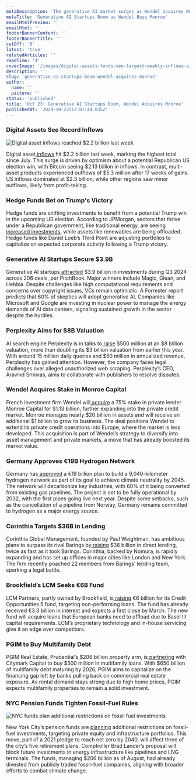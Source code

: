 ```yaml
---
metaDescription: 'The generative AI market surges as Wendel acquires Monroe. Explore the latest in AI innovation and private equity.'
metaTitle: 'Generative AI Startups Boom as Wendel Buys Monroe'
emailHtmlPreview: ''
emailHtml: ''
footerBannerContent: ''
footerBannerTitle: ''
cutOff: '6'
latest: 'true'
relatedArticles: ''
readTime: '4'
coverImage: '/images/digital-assets-funds-see-largest-weekly-inflows-since-july-AyND.webp'
description: ''
slug: 'generative-ai-startups-boom-wendel-acquires-monroe'
author:
  name: ''
  picture: ''
status: 'published'
title: 'Oct 23: Generative AI Startups Boom, Wendel Acquires Monroe'
publishedAt: '2024-10-23T12:07:44.035Z'
---
```


### Digital Assets See Record Inflows

![Digital asset inflows reached $2.2 billion last week](/images/digital-assets-funds-see-largest-weekly-inflows-since-july-AxND.webp)

Digital asset[ inflows](https://www.hedgeweek.com/digital-assets-funds-see-largest-weekly-inflows-since-july/) hit $2.2 billion last week, marking the highest total since July. This surge is driven by optimism about a potential Republican US election win, with Bitcoin seeing $2.13 billion in inflows. In contrast, multi-asset products experienced outflows of $5.3 million after 17 weeks of gains. US inflows dominated at $2.3 billion, while other regions saw minor outflows, likely from profit-taking.

### Hedge Funds Bet on Trump's Victory

Hedge funds are shifting investments to benefit from a potential Trump win in the upcoming US election. According to JPMorgan, sectors that thrive under a Republican government, like traditional energy, are seeing[ increased investments](https://www.hedgeweek.com/jpmorgan-sees-surge-in-hedge-fund-trump-trades/), while assets like renewables are being offloaded. Hedge funds like Daniel Loeb’s Third Point are adjusting portfolios to capitalize on expected corporate activity following a Trump victory.

### Generative AI Startups Secure $3.9B

Generative AI startups[ attracted](https://techcrunch.com/2024/10/20/investments-in-generative-ai-startups-topped-3-9b-in-q3-2024/) $3.9 billion in investments during Q3 2024 across 206 deals, per PitchBook. Major winners include Magic, Glean, and Hebbia. Despite challenges like high computational requirements and concerns over copyright issues, VCs remain optimistic. A Forrester report predicts that 60% of skeptics will adopt generative AI. Companies like Microsoft and Google are investing in nuclear power to manage the energy demands of AI data centers, signaling sustained growth in the sector despite the hurdles.

### Perplexity Aims for $8B Valuation

AI search engine Perplexity is in talks to[ raise](https://techcrunch.com/2024/10/20/perplexity-is-reportedly-looking-to-fundraise-at-an-8b-valuation/) $500 million at an $8 billion valuation, more than doubling its $3 billion valuation from earlier this year. With around 15 million daily queries and $50 million in annualized revenue, Perplexity has gained attention. However, the company faces legal challenges over alleged unauthorized web scraping. Perplexity’s CEO, Aravind Srinivas, aims to collaborate with publishers to resolve disputes.

### Wendel Acquires Stake in Monroe Capital

French investment firm Wendel will[ acquire](https://www.bloomberg.com/news/articles/2024-10-22/private-credit-manager-monroe-sells-majority-stake-to-wendel?embedded-checkout=true) a 75% stake in private lender Monroe Capital for $1.13 billion, further expanding into the private credit market. Monroe manages nearly $20 billion in assets and will receive an additional $1 billion to grow its business. The deal positions Wendel to extend its private credit operations into Europe, where the market is less developed. This acquisition is part of Wendel’s strategy to diversify into asset management and private markets, a move that has already boosted its market value.

### Germany Approves €19B Hydrogen Network

Germany has[ approved](https://www.bnnbloomberg.ca/investing/commodities/2024/10/22/germany-approves-plans-for-19-billion-hydrogen-network/) a €19 billion plan to build a 9,040-kilometer hydrogen network as part of its goal to achieve climate neutrality by 2045. The network will decarbonize key industries, with 60% of it being converted from existing gas pipelines. The project is set to be fully operational by 2032, with the first pipes going live next year. Despite some setbacks, such as the cancellation of a pipeline from Norway, Germany remains committed to hydrogen as a major energy source.

### Corinthia Targets $36B in Lending

Corinthia Global Management, founded by Paul Weightman, has ambitious plans to surpass its rival Barings by[ raising](https://www.bnnbloomberg.ca/investing/2024/10/22/mastermind-behind-barings-raid-targets-36-billion-at-rival-fund/) $36 billion in direct lending, twice as fast as it took Barings. Corinthia, backed by Nomura, is rapidly expanding and has set up offices in major cities like London and New York. The firm recently poached 22 members from Barings’ lending team, sparking a legal battle.

### Brookfield’s LCM Seeks €6B Fund

LCM Partners, partly owned by Brookfield, is[ raising](https://www.bnnbloomberg.ca/business/2024/10/22/brookfield-backed-lcm-seeks-6-billion-for-private-debt-fund/) €6 billion for its Credit Opportunities 5 fund, targeting non-performing loans. The fund has already received €3.3 billion in interest and expects a first close by March. The new fund will acquire loans that European banks need to offload due to Basel III capital requirements. LCM’s proprietary technology and in-house servicing give it an edge over competitors.

### PGIM to Buy Multifamily Debt

PGIM Real Estate, Prudential’s $206 billion property arm, is[ partnering](https://www.bloomberg.com/news/articles/2024-10-22/pgim-starts-500-million-joint-venture-to-buy-multifamily-debt?embedded-checkout=true) with Citymark Capital to buy $500 million in multifamily loans. With $650 billion of multifamily debt maturing by 2026, PGIM aims to capitalize on the financing gap left by banks pulling back on commercial real estate exposure. As rental demand stays strong due to high home prices, PGIM expects multifamily properties to remain a solid investment.

### NYC Pension Funds Tighten Fossil-Fuel Rules

![NYC funds plan additional restrictions on fossil fuel investments](/images/nyc-funds-plan-additional-fossil-fuel-investing-restrictions-IxOD.webp)

New York City’s pension funds are [planning](https://www.bnnbloomberg.ca/investing/2024/10/22/nycs-lander-proposes-fossil-fuel-divestments-in-private-markets/) additional restrictions on fossil-fuel investments, targeting private equity and infrastructure portfolios. This move, part of a 2021 pledge to reach net zero by 2040, will affect three of the city’s five retirement plans. Comptroller Brad Lander’s proposal will block future investments in energy infrastructure like pipelines and LNG terminals. The funds, managing $206 billion as of August, had already divested from publicly traded fossil-fuel companies, aligning with broader efforts to combat climate change.